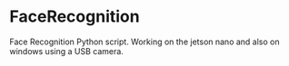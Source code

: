 # FaceRecognition
Face Recognition Python script.
Working on the jetson nano and also on windows using a USB camera.
